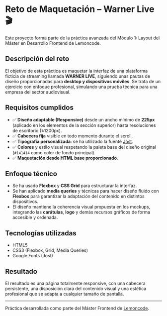 # Reto de Maquetación – Warner Live 🎬

Este proyecto forma parte de la práctica avanzada del Módulo 1: Layout del Máster en Desarrollo Frontend de Lemoncode.

## Descripción del reto

El objetivo de esta práctica es maquetar la interfaz de una plataforma ficticia de streaming llamada **WARNER LIVE**, siguiendo unas pautas de diseño proporcionadas para **desktop y dispositivos móviles**. Se trata de un ejercicio con enfoque profesional, simulando una prueba técnica para una empresa del sector audiovisual.

## Requisitos cumplidos

- ✅ **Diseño adaptable (Responsive)** desde un ancho mínimo de **225px** (aplicado en los elementos de la sección superior) hasta resoluciones de escritorio (≥1200px).
- ✅ **Cabecera fija** visible en todo momento durante el scroll.
- ✅ **Tipografía personalizada**: se ha utilizado la fuente [Jost](https://fonts.google.com/specimen/Jost?preview.text=warner+live&preview.text_type=custom).
- ✅ **Colores** y estilo visual respetando la paleta base del diseño original (`#141414` como color de fondo principal).
- ✅ **Maquetación desde HTML base proporcionado**.

## Enfoque técnico

- Se ha usado **Flexbox** y **CSS Grid** para estructurar la interfaz.
- Se han aplicado **media queries** y técnicas para hacer diseño fluido con **Flexbox** para garantizar la adaptación del contenido en distintos dispositivos.
- El diseño mantiene la coherencia visual propuesta en los mockups, integrando las **carátulas**, **logo** y demás recursos gráficos de forma accesible y ordenada.

## Tecnologías utilizadas

- HTML5
- CSS3 (Flexbox, Grid, Media Queries)
- Google Fonts (Jost)

## Resultado

El resultado es una página totalmente responsive, con una cabecera persistente, una disposición clara del contenido visual y una estética profesional que se adapta a cualquier tamaño de pantalla.

---

Práctica desarrollada como parte del Máster Frontend de [Lemoncode](https://www.lemoncode.net/).
